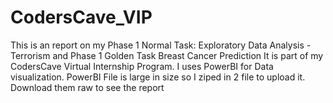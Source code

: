 # CodersCave_VIP
This is an report on my Phase 1 Normal Task: Exploratory Data Analysis - Terrorism and Phase 1 Golden Task Breast Cancer Prediction
It is part of my CodersCave Virtual Internship Program.
I uses PowerBI for Data visualization. PowerBI File is large in size so I ziped in 2 file to upload it. Download them raw to see the report

